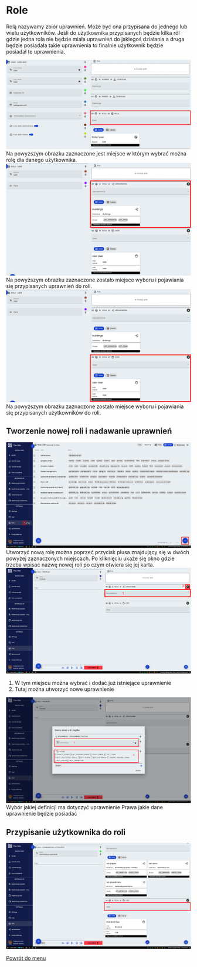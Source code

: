 # Role
Rolą nazywamy zbiór uprawnień. Może być ona przypisana do jednego lub wielu użytkowników. Jeśli do użytkownika przypisanych będzie kilka ról gdzie jedna rola nie będzie miała uprawnień do jakiegoś działania a druga będzie posiadała takie uprawnienia to finalnie użytkownik będzie posiadał te uprawnienia. 

![Miejsce przypisania roli](rola-w-user.png)
Na powyższym obrazku zaznaczone jest miejsce w którym wybrać można rolę dla danego użytkownika. 
![Uprawnienia w roli](upraw-w-rola.png)
Na powyższym obrazku zaznaczone zostało miejsce wyboru i pojawiania się przypisanych uprawnień do roli.
![Użytkownicy w roli](user-w-rola.png)
Na powyższym obrazku zaznaczone zostało miejsce wyboru i pojawiania się przypisanych użytkowników do roli.



## Tworzenie nowej roli i nadawanie uprawnień 
![Dodawanie nowej roli](nowa-rola.png)
Utworzyć nową rolę można poprzeć przycisk plusa znajdujący się w dwóch powyżej zaznaczonych miejscach. Po kliknięciu ukaże się okno gdzie trzeba wpisać nazwę nowej roli po czym otwiera się jej karta.
![Dodanie uprawnień do roli](dodanie-uprawnien.png)
1. W tym miejscu można wybrać i dodać już istniejące uprawnienie
2. Tutaj można utworzyć nowe uprawnienie

![Stworzenie uprawnienia w roli](nowe-uprawnienie-w-roli.png)
Wybór jakiej definicji ma dotyczyć uprawnienie
Prawa jakie dane uprawnienie będzie posiadać

## Przypisanie użytkownika do roli
![Przypisanie użytkownika](przypisanie-usera-rola.png)


[Powrót do menu](README.md)